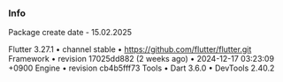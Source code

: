 ### Info
Package create date - 15.02.2025

Flutter 3.27.1 • channel stable • https://github.com/flutter/flutter.git
Framework • revision 17025dd882 (2 weeks ago) • 2024-12-17 03:23:09 +0900
Engine • revision cb4b5fff73
Tools • Dart 3.6.0 • DevTools 2.40.2